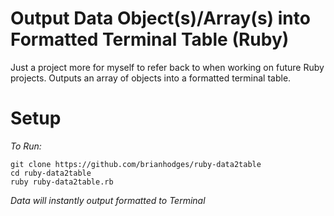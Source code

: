 # Output Data Object(s)/Array(s) into Formatted Terminal Table (Ruby)
Just a project more for myself to refer back to when working on future Ruby projects. Outputs an array of objects into a formatted terminal table.

# Setup
*To Run:*
  ```
  git clone https://github.com/brianhodges/ruby-data2table
  cd ruby-data2table
  ruby ruby-data2table.rb
  ```
*Data will instantly output formatted to Terminal* 
